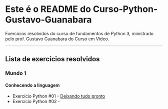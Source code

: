 # Este é o README do Curso-Python-Gustavo-Guanabara
Exercícios resolvidos do curso de fundamentos de Python 3, ministrado pelo prof. Gustavo Guanabara do Curso em Vídeo.

---

## Lista de exercícios resolvidos

### Mundo 1 

#### Conhecendo a linguagem
- Exercício Python #01 - [Deixando tudo pronto](https://github.com/felipe-lovato/Curso-Python-Gustavo-Guanabara/blob/main/Mundo%201/ex001.py)
- Exercício Python #02 - 
